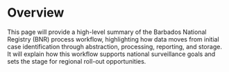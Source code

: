 # Overview
This page will provide a high-level summary of the Barbados National Registry (BNR) process workflow, highlighting how data moves from initial case identification through abstraction, processing, reporting, and storage. It will explain how this workflow supports national surveillance goals and sets the stage for regional roll-out opportunities.
